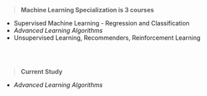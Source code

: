 > __Machine Learning Specialization is 3 courses__
>

 - Supervised Machine Learning - Regression and Classification
 - _Advanced Learning Algorithms_
 - Unsupervised Learning, Recommenders, Reinforcement Learning

<br>
<br>

> __Current Study__
  - _Advanced Learning Algorithms_
